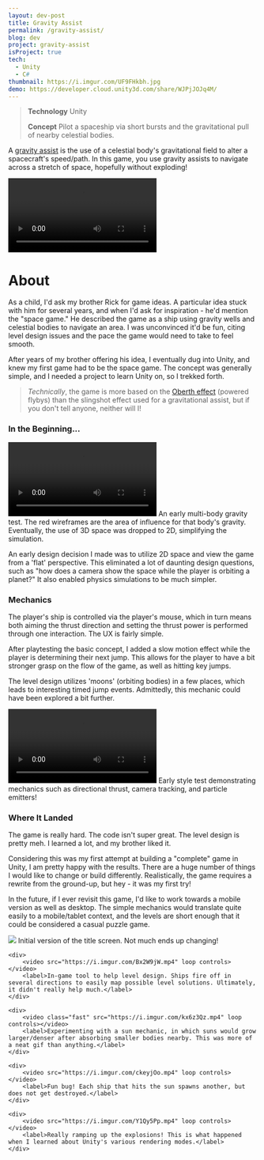 ```yaml
---
layout: dev-post
title: Gravity Assist
permalink: /gravity-assist/
blog: dev
project: gravity-assist
isProject: true
tech:
  - Unity
  - C#
thumbnail: https://i.imgur.com/UF9FHkbh.jpg
demo: https://developer.cloud.unity3d.com/share/WJPjJOJq4M/
---
```


<!--
>**Development time (to date)** ~35 hours
> -->

>**Technology** Unity
>
>**Concept** Pilot a spaceship via short bursts and the gravitational pull of nearby celestial bodies.

A [gravity assist](https://en.wikipedia.org/wiki/Gravity_assist) is the use of a celestial body's gravitational field to alter a spacecraft's speed/path. In this game, you use gravity assists to navigate across a stretch of space, hopefully without exploding!

<video src="https://i.imgur.com/5NLf0mm.mp4" loop controls></video>

# About

As a child, I'd ask my brother Rick for game ideas. A particular idea stuck with him for several years, and when I'd ask for inspiration - he'd mention the "space game." He described the game as a ship using gravity wells and celestial bodies to navigate an area. I was unconvinced it'd be fun, citing level design issues and the pace the game would need to take to feel smooth.

After years of my brother offering his idea, I eventually dug into Unity, and knew my first game had to be the space game. The concept was generally simple, and I needed a project to learn Unity on, so I trekked forth.

>_Technically_, the game is more based on the [Oberth effect](https://en.wikipedia.org/wiki/Oberth_effect) (powered flybys) than the slingshot effect used for a gravitational assist, but if you don't tell anyone, neither will I!

### In the Beginning...

<video src="https://i.imgur.com/Rr269u7.mp4" loop controls></video>
<label>An early multi-body gravity test. The red wireframes are the area of influence for that body's gravity. Eventually, the use of 3D space was dropped to 2D, simplifying the simulation.</label>

An early design decision I made was to utilize 2D space and view the game from a 'flat' perspective. This eliminated a lot of daunting design questions, such as "how does a camera show the space while the player is orbiting a planet?" It also enabled physics simulations to be much simpler.

### Mechanics

The player's ship is controlled via the player's mouse, which in turn means both aiming the thrust direction and setting the thrust power is performed through one interaction. The UX is fairly simple.

After playtesting the basic concept, I added a slow motion effect while the player is determining their next jump. This allows for the player to have a bit stronger grasp on the flow of the game, as well as hitting key jumps.

The level design utilizes 'moons' (orbiting bodies) in a few places, which leads to interesting timed jump events. Admittedly, this mechanic could have been explored a bit further.

<video src="https://i.imgur.com/6HMYWRt.mp4" loop controls></video>
<label>Early style test demonstrating mechanics such as directional thrust, camera tracking, and particle emitters!</label>

### Where It Landed

The game is really hard. The code isn't super great. The level design is pretty meh. I learned a lot, and my brother liked it.

Considering this was my first attempt at building a "complete" game in Unity, I am pretty happy with the results. There are a huge number of things I would like to change or build differently. Realistically, the game requires a rewrite from the ground-up, but hey - it was my first try!

In the future, if I ever revisit this game, I'd like to work towards a mobile version as well as desktop. The simple mechanics would translate quite easily to a mobile/tablet context, and the levels are short enough that it could be considered a casual puzzle game.


<!-- https://imgur.com/a/i9LUp -->

<div class="screenshots">
	<div>
		<img src="https://i.imgur.com/UF9FHkb.jpg" />
		<label>Initial version of the title screen. Not much ends up changing!</label>
	</div>

	<div>
		<video src="https://i.imgur.com/Bx2W9jW.mp4" loop controls></video>
		<label>In-game tool to help level design. Ships fire off in several directions to easily map possible level solutions. Ultimately, it didn't really help much.</label>
	</div>

	<div>
		<video class="fast" src="https://i.imgur.com/kx6z3Qz.mp4" loop controls></video>
		<label>Experimenting with a sun mechanic, in which suns would grow larger/denser after absorbing smaller bodies nearby. This was more of a neat gif than anything.</label>
	</div>

	<div>
		<video src="https://i.imgur.com/ckeyjOo.mp4" loop controls></video>
		<label>Fun bug! Each ship that hits the sun spawns another, but does not get destroyed.</label>
	</div>

	<div>
		<video src="https://i.imgur.com/Y1Qy5Pp.mp4" loop controls></video>
		<label>Really ramping up the explosions! This is what happened when I learned about Unity's various rendering modes.</label>
	</div>
</div>
